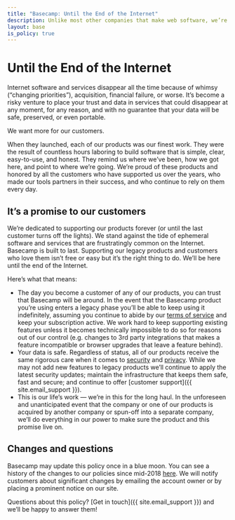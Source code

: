 ```yaml
---
title: "Basecamp: Until the End of the Internet"
description: Unlike most other companies that make web software, we’re dedicated to supporting our products forever.
layout: base
is_policy: true
---
```


# Until the End of the Internet

Internet software and services disappear all the time because of whimsy (“changing priorities”), acquisition, financial failure, or worse. It’s become a risky venture to place your trust and data in services that could disappear at any moment, for any reason, and with no guarantee that your data will be safe, preserved, or even portable.

We want more for our customers.

When they launched, each of our products was our finest work. They were the result of countless hours laboring to build software that is simple, clear, easy-to-use, and honest. They remind us where we’ve been, how we got here, and point to where we’re going. We’re proud of these products and honored by all the customers who have supported us over the years, who made our tools partners in their success, and who continue to rely on them every day.

## It’s a promise to our customers

We’re dedicated to supporting our products forever (or until the last customer turns off the lights). We stand against the tide of ephemeral software and services that are frustratingly common on the Internet. Basecamp is built to last. Supporting our legacy products and customers who love them isn’t free or easy but it’s the right thing to do. We’ll be here until the end of the Internet.

Here’s what that means:

- The day you become a customer of any of our products, you can trust that Basecamp will be around. In the event that the Basecamp product you’re using enters a legacy phase you’ll be able to keep using it indefinitely, assuming you continue to abide by our [terms of service](../terms/index.md) and keep your subscription active. We work hard to keep supporting existing features unless it becomes technically impossible to do so for reasons out of our control (e.g. changes to 3rd party integrations that makes a feature incompatible or browser upgrades that leave a feature behind).
- Your data is safe. Regardless of status, all of our products receive the same rigorous care when it comes to [security](../security/index.md) and [privacy](../privacy/index.md). While we may not add new features to legacy products we’ll continue to apply the latest security updates; maintain the infrastructure that keeps them safe, fast and secure; and continue to offer [customer support]({{ site.email_support }}).
- This is our life’s work — we’re in this for the long haul. In the unforeseen and unanticipated event that the company or one of our products is acquired by another company or spun-off into a separate company, we’ll do everything in our power to make sure the product and this promise live on.

## Changes and questions

Basecamp may update this policy once in a blue moon. You can see a history of the changes to our policies since mid-2018 [here](https://github.com/basecamp/policies/commits/master). We will notify customers about significant changes by emailing the account owner or by placing a prominent notice on our site.

Questions about this policy? [Get in touch]({{ site.email_support }}) and we’ll be happy to answer them!
